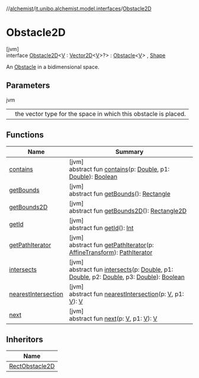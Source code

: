 //[alchemist](../../../index.md)/[it.unibo.alchemist.model.interfaces](../index.md)/[Obstacle2D](index.md)

# Obstacle2D

[jvm]\
interface [Obstacle2D](index.md)<[V](index.md) : [Vector2D](../../it.unibo.alchemist.model.interfaces.geometry/-vector2-d/index.md)<[V](index.md)>?> : [Obstacle](../-obstacle/index.md)<[V](index.md)> , [Shape](https://docs.oracle.com/javase/8/docs/api/java/awt/Shape.html)

An [Obstacle](../-obstacle/index.md) in a bidimensional space.

## Parameters

jvm

| | |
|---|---|
| <V> | the vector type for the space in which this obstacle is placed. |

## Functions

| Name | Summary |
|---|---|
| [contains](index.md#822681516%2FFunctions%2F-267951372) | [jvm]<br>abstract fun [contains](index.md#822681516%2FFunctions%2F-267951372)(p: [Double](https://kotlinlang.org/api/latest/jvm/stdlib/kotlin/-double/index.html), p1: [Double](https://kotlinlang.org/api/latest/jvm/stdlib/kotlin/-double/index.html)): [Boolean](https://kotlinlang.org/api/latest/jvm/stdlib/kotlin/-boolean/index.html) |
| [getBounds](index.md#975947261%2FFunctions%2F-267951372) | [jvm]<br>abstract fun [getBounds](index.md#975947261%2FFunctions%2F-267951372)(): [Rectangle](https://docs.oracle.com/javase/8/docs/api/java/awt/Rectangle.html) |
| [getBounds2D](index.md#624660459%2FFunctions%2F-267951372) | [jvm]<br>abstract fun [getBounds2D](index.md#624660459%2FFunctions%2F-267951372)(): [Rectangle2D](https://docs.oracle.com/javase/8/docs/api/java/awt/geom/Rectangle2D.html) |
| [getId](../../it.unibo.alchemist.model.implementations.obstacles/-rect-obstacle2-d/index.md#-1192365972%2FFunctions%2F-267951372) | [jvm]<br>abstract fun [getId](../../it.unibo.alchemist.model.implementations.obstacles/-rect-obstacle2-d/index.md#-1192365972%2FFunctions%2F-267951372)(): [Int](https://kotlinlang.org/api/latest/jvm/stdlib/kotlin/-int/index.html) |
| [getPathIterator](index.md#-997667124%2FFunctions%2F-267951372) | [jvm]<br>abstract fun [getPathIterator](index.md#-997667124%2FFunctions%2F-267951372)(p: [AffineTransform](https://docs.oracle.com/javase/8/docs/api/java/awt/geom/AffineTransform.html)): [PathIterator](https://docs.oracle.com/javase/8/docs/api/java/awt/geom/PathIterator.html) |
| [intersects](index.md#297445569%2FFunctions%2F-267951372) | [jvm]<br>abstract fun [intersects](index.md#297445569%2FFunctions%2F-267951372)(p: [Double](https://kotlinlang.org/api/latest/jvm/stdlib/kotlin/-double/index.html), p1: [Double](https://kotlinlang.org/api/latest/jvm/stdlib/kotlin/-double/index.html), p2: [Double](https://kotlinlang.org/api/latest/jvm/stdlib/kotlin/-double/index.html), p3: [Double](https://kotlinlang.org/api/latest/jvm/stdlib/kotlin/-double/index.html)): [Boolean](https://kotlinlang.org/api/latest/jvm/stdlib/kotlin/-boolean/index.html) |
| [nearestIntersection](index.md#-1089506749%2FFunctions%2F-267951372) | [jvm]<br>abstract fun [nearestIntersection](index.md#-1089506749%2FFunctions%2F-267951372)(p: [V](index.md), p1: [V](index.md)): [V](index.md) |
| [next](index.md#-1797662097%2FFunctions%2F-267951372) | [jvm]<br>abstract fun [next](index.md#-1797662097%2FFunctions%2F-267951372)(p: [V](index.md), p1: [V](index.md)): [V](index.md) |

## Inheritors

| Name |
|---|
| [RectObstacle2D](../../it.unibo.alchemist.model.implementations.obstacles/-rect-obstacle2-d/index.md) |
